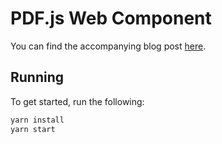 # PDF.js Web Component

You can find the accompanying blog post [here](https://pspdfkit.com/blog/2019/create-web-component-pdfjs).

## Running

To get started, run the following:

```bash
yarn install
yarn start
```
